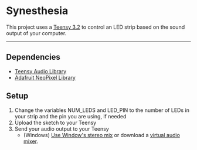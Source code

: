 # Synesthesia
This project uses a [Teensy 3.2](https://www.pjrc.com/store/teensy32.html) to control an LED strip based on the sound output of your computer.

---

## Dependencies
- [Teensy Audio Library](https://github.com/PaulStoffregen/Audio)
- [Adafruit NeoPixel Library](https://github.com/adafruit/Adafruit_NeoPixel)

## Setup
1. Change the variables NUM\_LEDS and LED\_PIN to the number of LEDs in your strip and the pin you are using, if needed
2. Upload the sketch to your Teensy
3. Send your audio output to your Teensy
    - (Windows) [Use Window's stereo mix](https://answers.microsoft.com/en-us/windows/forum/windows_10-hardware/output-audio-to-multiple-devices-in-windows-10/b284def2-d684-4f1f-87a0-f562f556aedd?auth=1) or download a [virtual audio mixer](https://www.vb-audio.com/Voicemeeter/index.htm).
